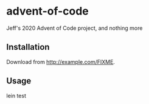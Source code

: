 # advent-of-code

Jeff's 2020 Advent of Code project, and nothing more

## Installation

Download from http://example.com/FIXME.

## Usage

lein test

